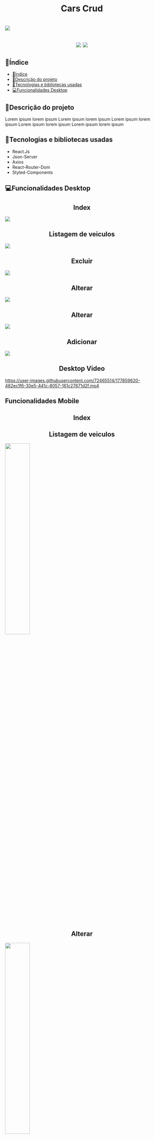 <h1 align="center">Cars Crud<h1/>
<img src="https://i.ibb.co/M9ctfzk/BANNER-APP.png"/>

<p align="center">
<img src="https://img.shields.io/badge/Status-Conclu%C3%ADdo-green"/>
<img src="https://img.shields.io/badge/Data%20de%20finaliza%C3%A7%C3%A3o%20do%20projeto-07%2F07%2F2022-blue"/>
</p>
 
 ## 📖Índice
 * [📖Índice](#índice)
 * [📒Descrição do projeto](#descrição-do-projeto)
 * [🔧Tecnologias e bibliotecas usadas](#tecnologias-e-bibliotecas-usadas)
 * [💻Funcionalidades Desktop](#funcionalidades-desktop)
 
 ## 📒Descrição do projeto
 <p>Lorem ipsum lorem ipsum Lorem ipsum lorem ipsum Lorem ipsum lorem ipsum Lorem ipsum lorem ipsum Lorem ipsum lorem ipsum</p>
 
 ## 🔧Tecnologias e bibliotecas usadas
 <ul>
   <li>React.Js</li>
   <li>Json-Server</li>
   <li>Axios</li>
   <li>React-Router-Dom</li>
   <li>Styled-Components</li>
 </ul>
 
 ## 💻Funcionalidades Desktop
<h2 align="center">Index</h2> 
 <img src="https://github.com/Lucaszxx/Cars-Crud/blob/master/ReadMeFiles/Home%20Desktop.png"/>
<h2 align="center">Listagem de veiculos</h2>
 <img src="https://github.com/Lucaszxx/Cars-Crud/blob/master/ReadMeFiles/Listagem%20dos%20carros%20de%20uma%20fabricante.png"/>
<h2 align="center">Excluir</h2>
 <img src="https://github.com/Lucaszxx/Cars-Crud/blob/master/ReadMeFiles/Excluir%20carro.png"/>
<h2 align="center">Alterar</h2>
 <img src="https://github.com/Lucaszxx/Cars-Crud/blob/master/ReadMeFiles/Alterar%20Carro%201.png"/>
<h2 align="center">Alterar</h2>
 <img src="https://github.com/Lucaszxx/Cars-Crud/blob/master/ReadMeFiles/alterar%20carro%202.png"/>
<h2 align="center">Adicionar</h2>
 <img src="https://github.com/Lucaszxx/Cars-Crud/blob/master/ReadMeFiles/Adicionar%20Carro.png"/>

<h2 align="center">Desktop Video</h2>

https://user-images.githubusercontent.com/72465514/177859620-482ec1f6-30e5-441c-8057-161c27671d2f.mp4

## Funcionalidades Mobile
<h2 align="center">Index</h2> 
 <imgwidth="40%" src="https://github.com/Lucaszxx/Cars-Crud/blob/master/ReadMeFiles/Home%20mobile.jpg"/>
<h2 align="center">Listagem de veiculos</h2>
 <img align="center" width="40%" src="https://github.com/Lucaszxx/Cars-Crud/blob/master/ReadMeFiles/Listagem%20mobile.jpg"/>
<h2 align="center">Alterar</h2>
 <img align="center" width="40%" src="https://github.com/Lucaszxx/Cars-Crud/blob/master/ReadMeFiles/Alterar%20Mobile.jpg"/>
<h2 align="center">Adicionar</h2>
 <img align="center" width="40%" src="https://github.com/Lucaszxx/Cars-Crud/blob/master/ReadMeFiles/Adicionar%20Mobile.jpg"/>
 



 
 

